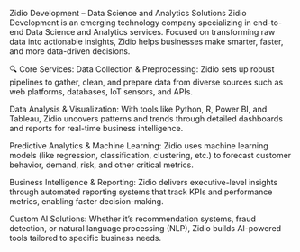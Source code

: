 Zidio Development – Data Science and Analytics Solutions
Zidio Development is an emerging technology company specializing in end-to-end Data Science and Analytics services. Focused on transforming raw data into actionable insights, Zidio helps businesses make smarter, faster, and more data-driven decisions.

🔍 Core Services:
Data Collection & Preprocessing:
Zidio sets up robust pipelines to gather, clean, and prepare data from diverse sources such as web platforms, databases, IoT sensors, and APIs.

Data Analysis & Visualization:
With tools like Python, R, Power BI, and Tableau, Zidio uncovers patterns and trends through detailed dashboards and reports for real-time business intelligence.

Predictive Analytics & Machine Learning:
Zidio uses machine learning models (like regression, classification, clustering, etc.) to forecast customer behavior, demand, risk, and other critical metrics.

Business Intelligence & Reporting:
Zidio delivers executive-level insights through automated reporting systems that track KPIs and performance metrics, enabling faster decision-making.

Custom AI Solutions:
Whether it’s recommendation systems, fraud detection, or natural language processing (NLP), Zidio builds AI-powered tools tailored to specific business needs.
